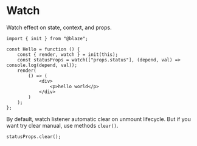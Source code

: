 # Watch

Watch effect on state, context, and props.

```tsx
import { init } from "@blaze";

const Hello = function () {
    const { render, watch } = init(this);
	const statusProps = watch(["props.status"], (depend, val) => console.log(depend, val));
    render(
        () => (
            <div>
                <p>hello world</p>
            </div>
        )
    );
};
```

By default, watch listener automatic clear on unmount lifecycle. But if you want try clear manual, use methods `clear()`.

```tsx
statusProps.clear();
```
